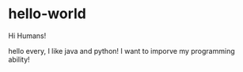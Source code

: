 # hello-world
Hi Humans!


hello every, I like java and python! I want to imporve my programming ability!
